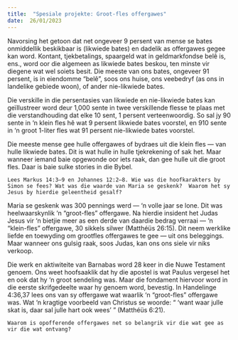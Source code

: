 ```yaml
---
title:  "Spesiale projekte: Groot-fles offergawes"
date:  26/01/2023
---
```


Navorsing het getoon dat net ongeveer 9 persent van mense se bates onmiddellik beskikbaar is (likwiede bates) en dadelik as offergawes gegee kan word. Kontant, tjekbetalings, spaargeld wat in geldmarkfondse belê is, ens., word oor die algemeen as likwiede bates beskou, ten minste vir diegene wat wel soiets besit. Die meeste van ons bates, ongeveer 91 persent, is in eiendomme “belê”, soos ons huise, ons veebedryf (as ons in landelike gebiede woon), of ander nie-likwiede bates.

Die verskille in die persentasies van likwiede en nie-likwiede bates kan geïllustreer word deur 1,000 sente in twee verskillende flesse te plaas met die verstandhouding dat elke 10 sent, 1 persent verteenwoordig.  So sal jy 90 sente in ‘n klein fles hê wat 9 persent likwiede bates voorstel, en 910 sente in ‘n groot 1-liter fles wat 91 persent nie-likwiede bates voorstel.

Die meeste mense gee hulle offergawes of bydraes uit die  klein fles — van hulle likwiede bates. Dit is wat hulle in hulle tjekrekening of sak het.  Maar wanneer iemand baie opgewonde oor iets raak, dan gee hulle uit die groot fles. Daar is baie sulke stories in die Bybel.

`Lees Markus 14:3–9 en Johannes 12:2–8. Wie was die hoofkarakters by Simon se fees? Wat was die waarde van Maria se geskenk?  Waarom het sy Jesus by hierdie geleentheid gesalf?`

Maria se geskenk was 300 pennings werd — ‘n volle jaar se lone. Dit was heelwaarskynlik ‘n “groot-fles” offergawe. Na hierdie insident het Judas Jesus vir ‘n bietjie meer as een derde van daardie bedrag verraai — ‘n “klein-fles” offergawe, 30 sikkels silwer (Matthéüs 26:15). Dit neem werklike liefde en toewyding om grootfles offergawes te gee — uit ons beleggings. Maar wanneer ons gulsig raak, soos Judas, kan ons ons siele vir niks verkoop.

Die werk en aktiwiteite van Barnabas word 28 keer in die Nuwe Testament genoem. Ons weet hoofsaaklik dat hy die apostel is wat Paulus vergesel het en ook dat hy ‘n groot sendeling was. Maar die fondament hiervoor word in die eerste skrifgedeelte waar hy genoem word, bevestig.  In Handelinge 4:36,37 lees ons van sy offergawe wat waarlik ‘n “groot-fles” offergawe was. Wat ‘n kragtige voorbeeld van Christus se woorde: “ ‘want waar julle skat is, daar sal julle hart ook wees’ ” (Matthéüs 6:21).

`Waarom is opofferende offergawes net so belangrik vir die wat gee as vir die wat ontvang?`
